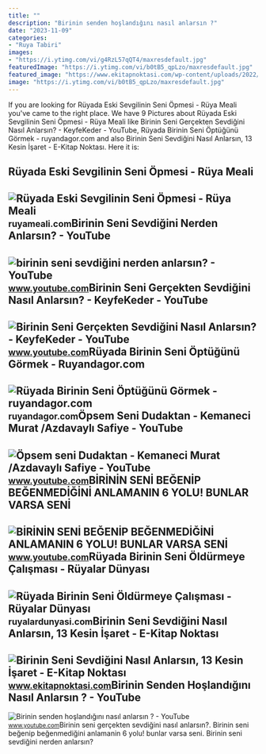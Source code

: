 ```yaml
---
title: ""
description: "Birinin senden hoşlandığını nasıl anlarsın ?"
date: "2023-11-09"
categories:
- "Ruya Tabiri"
images:
- "https://i.ytimg.com/vi/g4RzL57qQT4/maxresdefault.jpg"
featuredImage: "https://i.ytimg.com/vi/b0tB5_qpLzo/maxresdefault.jpg"
featured_image: "https://www.ekitapnoktasi.com/wp-content/uploads/2022/01/birinin-seni-sevdigini-nasil-anlarsin4.jpeg"
image: "https://i.ytimg.com/vi/b0tB5_qpLzo/maxresdefault.jpg"
---
```


If you are looking for Rüyada Eski Sevgilinin Seni Öpmesi - Rüya Meali you've came to the right place. We have 9 Pictures about Rüyada Eski Sevgilinin Seni Öpmesi - Rüya Meali like Birinin Seni Gerçekten Sevdiğini Nasıl Anlarsın? - KeyfeKeder - YouTube, Rüyada Birinin Seni Öptüğünü Görmek - ruyandagor.com and also Birinin Seni Sevdiğini Nasıl Anlarsın, 13 Kesin İşaret - E-Kitap Noktası. Here it is:

Rüyada Eski Sevgilinin Seni Öpmesi - Rüya Meali
-----------------------------------------------

 ![Rüyada Eski Sevgilinin Seni Öpmesi - Rüya Meali](http://ruyameali.com/wp-content/uploads/2018/06/eski-sevgilinin-seni-dudaktan-opmesi-810x456.jpg) <small>ruyameali.com</small>Birinin Seni Sevdiğini Nerden Anlarsın? - YouTube
-------------------------------------------------

 ![birinin seni sevdiğini nerden anlarsın? - YouTube](https://i.ytimg.com/vi/xzkgkqB1cw4/maxresdefault.jpg) <small>www.youtube.com</small>Birinin Seni Gerçekten Sevdiğini Nasıl Anlarsın? - KeyfeKeder - YouTube
-----------------------------------------------------------------------

 ![Birinin Seni Gerçekten Sevdiğini Nasıl Anlarsın? - KeyfeKeder - YouTube](https://i.ytimg.com/vi/wFR3tz9Tidg/maxresdefault.jpg) <small>www.youtube.com</small>Rüyada Birinin Seni Öptüğünü Görmek - Ruyandagor.com
----------------------------------------------------

 ![Rüyada Birinin Seni Öptüğünü Görmek - ruyandagor.com](https://images.ruyandagor.com/2017/05/birinin-seni-optugunu-gormek-0858.jpg) <small>ruyandagor.com</small>Öpsem Seni Dudaktan - Kemaneci Murat /Azdavaylı Safiye - YouTube
----------------------------------------------------------------

 ![Öpsem seni Dudaktan - Kemaneci Murat /Azdavaylı Safiye - YouTube](https://i.ytimg.com/vi/g4RzL57qQT4/maxresdefault.jpg) <small>www.youtube.com</small>BİRİNİN SENİ BEĞENİP BEĞENMEDİĞİNİ ANLAMANIN 6 YOLU! BUNLAR VARSA SENİ
----------------------------------------------------------------------

 ![BİRİNİN SENİ BEĞENİP BEĞENMEDİĞİNİ ANLAMANIN 6 YOLU! BUNLAR VARSA SENİ](https://i.ytimg.com/vi/ZBwbLF8OcKw/maxresdefault.jpg) <small>www.youtube.com</small>Rüyada Birinin Seni Öldürmeye Çalışması - Rüyalar Dünyası
---------------------------------------------------------

 ![Rüyada Birinin Seni Öldürmeye Çalışması - Rüyalar Dünyası](http://ruyalardunyasi.com/wp-content/uploads/2019/07/ruyada-birinin-seni-oldurmeye-calismasi.jpg) <small>ruyalardunyasi.com</small>Birinin Seni Sevdiğini Nasıl Anlarsın, 13 Kesin İşaret - E-Kitap Noktası
------------------------------------------------------------------------

 ![Birinin Seni Sevdiğini Nasıl Anlarsın, 13 Kesin İşaret - E-Kitap Noktası](https://www.ekitapnoktasi.com/wp-content/uploads/2022/01/birinin-seni-sevdigini-nasil-anlarsin4.jpeg) <small>www.ekitapnoktasi.com</small>Birinin Senden Hoşlandığını Nasıl Anlarsın ? - YouTube
------------------------------------------------------

 ![Birinin senden hoşlandığını nasıl anlarsın ? - YouTube](https://i.ytimg.com/vi/b0tB5_qpLzo/maxresdefault.jpg) <small>www.youtube.com</small>Birinin seni gerçekten sevdiğini nasıl anlarsın?. Bi̇ri̇ni̇n seni̇ beğeni̇p beğenmedi̇ği̇ni̇ anlamanin 6 yolu! bunlar varsa seni̇. Birinin seni sevdiğini nerden anlarsın?
